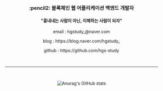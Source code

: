 
<!--
### Hi there 👋
**hgs-study/hgs-study** is a ✨ _special_ ✨ repository because its `README.md` (this file) appears on your GitHub profile.

Here are some ideas to get you started:

- 🔭 I’m currently working on ...
- 🌱 I’m currently learning ...
- 👯 I’m looking to collaborate on ...
- 🤔 I’m looking for help with ...
- 💬 Ask me about ...
- 📫 How to reach me: ...
- 😄 Pronouns: ...
- ⚡ Fun fact: ...
-->
<br>
<h3 align='center'>:pencil2: 블록체인 웹 어플리케이션 백엔드 개발자</h3>
<h4 align='center'> "흉내내는 사람이 아닌, 이해하는 사람이 되자" </h4>
<p align='center'> email : hgstudy_@naver.com </p>
<p align='center'> blog : https://blog.naver.com/hgstudy_ </p>
<p align='center'> github : https://github.com/hgs-study </p>
<br>

----

<br>
<div align='center'>

![Anurag's GitHub stats](https://github-readme-stats.vercel.app/api?username=hgs-study&show_icons=true&theme=radical)

</div>
